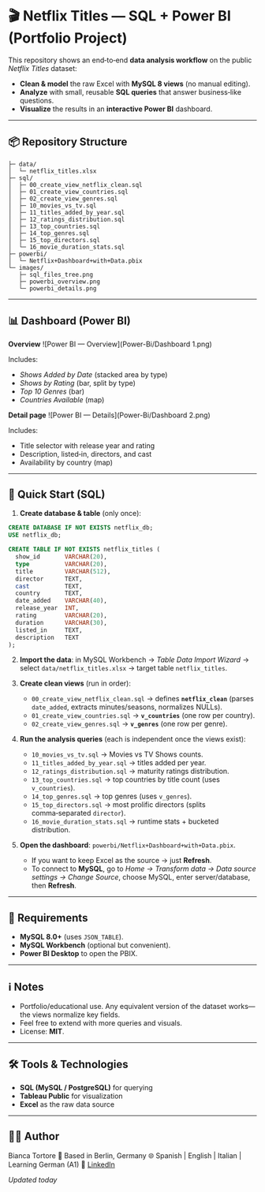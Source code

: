 # 🎬 Netflix Titles — SQL + Power BI (Portfolio Project)

This repository shows an end‑to‑end **data analysis workflow** on the public *Netflix Titles* dataset:

* **Clean & model** the raw Excel with **MySQL 8 views** (no manual editing).
* **Analyze** with small, reusable **SQL queries** that answer business‑like questions.
* **Visualize** the results in an **interactive Power BI** dashboard.

---

## 📦 Repository Structure

```
├─ data/
│  └─ netflix_titles.xlsx
├─ sql/
│  ├─ 00_create_view_netflix_clean.sql
│  ├─ 01_create_view_countries.sql
│  ├─ 02_create_view_genres.sql
│  ├─ 10_movies_vs_tv.sql
│  ├─ 11_titles_added_by_year.sql
│  ├─ 12_ratings_distribution.sql
│  ├─ 13_top_countries.sql
│  ├─ 14_top_genres.sql
│  ├─ 15_top_directors.sql
│  └─ 16_movie_duration_stats.sql
├─ powerbi/
│  └─ Netflix+Dashboard+with+Data.pbix
└─ images/
   ├─ sql_files_tree.png
   ├─ powerbi_overview.png
   └─ powerbi_details.png
```
---

## 📊 Dashboard (Power BI)

**Overview**
![Power BI — Overview](Power-Bi/Dashboard 1.png)

Includes:

* *Shows Added by Date* (stacked area by type)
* *Shows by Rating* (bar, split by type)
* *Top 10 Genres* (bar)
* *Countries Available* (map)

**Detail page**
![Power BI — Details](Power-Bi/Dashboard 2.png)

Includes:

* Title selector with release year and rating
* Description, listed‑in, directors, and cast
* Availability by country (map)

---

## 🚀 Quick Start (SQL)

1. **Create database & table** (only once):

```sql
CREATE DATABASE IF NOT EXISTS netflix_db;
USE netflix_db;

CREATE TABLE IF NOT EXISTS netflix_titles (
  show_id       VARCHAR(20),
  type          VARCHAR(20),
  title         VARCHAR(512),
  director      TEXT,
  cast          TEXT,
  country       TEXT,
  date_added    VARCHAR(40),
  release_year  INT,
  rating        VARCHAR(20),
  duration      VARCHAR(30),
  listed_in     TEXT,
  description   TEXT
);
```

2. **Import the data**: in MySQL Workbench → *Table Data Import Wizard* → select `data/netflix_titles.xlsx` → target table `netflix_titles`.
3. **Create clean views** (run in order):

   * `00_create_view_netflix_clean.sql` → defines **`netflix_clean`** (parses `date_added`, extracts minutes/seasons, normalizes NULLs).
   * `01_create_view_countries.sql` → **`v_countries`** (one row per country).
   * `02_create_view_genres.sql` → **`v_genres`** (one row per genre).
4. **Run the analysis queries** (each is independent once the views exist):

   * `10_movies_vs_tv.sql` → Movies vs TV Shows counts.
   * `11_titles_added_by_year.sql` → titles added per year.
   * `12_ratings_distribution.sql` → maturity ratings distribution.
   * `13_top_countries.sql` → top countries by title count (uses `v_countries`).
   * `14_top_genres.sql` → top genres (uses `v_genres`).
   * `15_top_directors.sql` → most prolific directors (splits comma‑separated `director`).
   * `16_movie_duration_stats.sql` → runtime stats + bucketed distribution.
5. **Open the dashboard**: `powerbi/Netflix+Dashboard+with+Data.pbix`.

   * If you want to keep Excel as the source → just **Refresh**.
   * To connect to **MySQL**, go to *Home → Transform data → Data source settings → Change Source*, choose MySQL, enter server/database, then **Refresh**.

---

## 🧰 Requirements

* **MySQL 8.0+** (uses `JSON_TABLE`).
* **MySQL Workbench** (optional but convenient).
* **Power BI Desktop** to open the PBIX.

---

## ℹ️ Notes

* Portfolio/educational use. Any equivalent version of the dataset works—the views normalize key fields.
* Feel free to extend with more queries and visuals.
* License: **MIT**.

---

## 🛠️ Tools & Technologies
- **SQL (MySQL / PostgreSQL)** for querying  
- **Tableau Public** for visualization  
- **Excel** as the raw data source
  
---

## 👩‍💻 Author
Bianca Tortore 📍 Based in Berlin, Germany 🌐 Spanish | English | Italian | Learning German (A1) 🔗 [LinkedIn](https://www.linkedin.com/in/bianca-tortore-818349150/)  

*Updated today*
